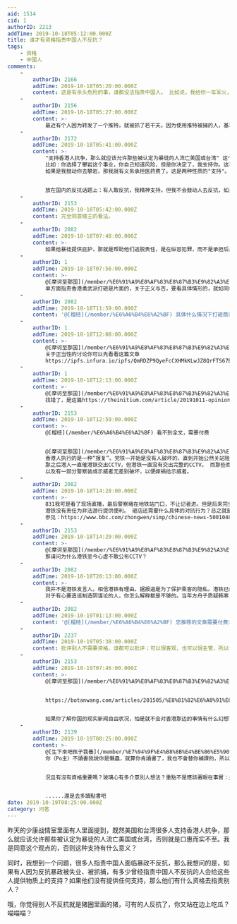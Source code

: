 ```yaml
---
aid: 1514
cid: 1
authorID: 2213
addTime: 2019-10-18T05:12:00.000Z
title: 谁才有资格指责中国人不反抗？
tags:
    - 资格
    - 中国人
comments:
    -
        authorID: 2166
        addTime: 2019-10-18T05:20:00.000Z
        content: 这是有杀头危险的事，谁都没法指责中国人。 比如说，我给你一车军火，你去干死美军，不去是孬种。
    -
        authorID: 2156
        addTime: 2019-10-18T05:27:00.000Z
        content: >-
            最近有个人因为转发了一个推特，就被抓了若干天。因为使用推特被捕的人，基本都上了黑名单。以后生活各种事情都麻烦。这个代价太大了。政府要的就是这个效果和威慑力。那么多新出来的社交媒体平台都被干死，也是因为政府只准人去他们允许的地方发内容，受到时刻监控。我很多同学以前朋友圈都发些自己的想法的，现在都不敢发了，全是发正能量和组织要求的内容。他们都成了笼子里的鸟儿。有财富却无法消费。
    -
        authorID: 2172
        addTime: 2019-10-18T05:41:00.000Z
        content: >-
            "支持香港人抗争，那么就应该允许那些被认定为暴徒的人流亡美国或台湾" 这个我觉得逻辑不对。
            比如：你选择了攀岩这个事业，你自己知道风险，但是你决定了，我支持你。这不代表你如果出了意外，我有义务出医药费。
            如果是我鼓动你去攀岩，那我就有义务承担医药费了。这是两种性质的"支持"。


            放在国内的反抗话题上：有人敢反抗，我精神支持。但我不会鼓动人去反抗，如果是我鼓动的，那我就有义务帮他们承担后果。
    -
        authorID: 2153
        addTime: 2019-10-18T05:42:00.000Z
        content: 完全同意楼主的看法。
    -
        authorID: 2082
        addTime: 2019-10-18T07:48:00.000Z
        content: >-
            如果给暴徒提供庇护，那就是帮助他们逃脱责任，是在纵容犯罪，而不是承担后果。真正要承担后果，麻烦香港美国台湾部分人，最好也帮忙赔偿被砸的港铁站、商铺的损失。
    -
        authorID: 1
        addTime: 2019-10-18T07:56:00.000Z
        content: >-
            @[摩诃至那国](/member/%E6%91%A9%E8%AF%83%E8%87%B3%E9%82%A3%E5%9B%BD)
            单方面指责香港勇武派打砸是片面的，关于正义与否，要看具体情形的，就如同梭罗的公民的不服从，党政府本身缺乏正当性的时候，个人的某些行动，也会有正当性基础。当然这只是法理上，具体到打砸某个商家，要看具体情形。
    -
        authorID: 2082
        addTime: 2019-10-18T11:59:00.000Z
        content: '@[榴梿](/member/%E6%A6%B4%E6%A2%BF) 具体什么情况下打砸商家是情有可原的呢？'
    -
        authorID: 1
        addTime: 2019-10-18T12:08:00.000Z
        content: >-
            @[摩诃至那国](/member/%E6%91%A9%E8%AF%83%E8%87%B3%E9%82%A3%E5%9B%BD)
            关于正当性的讨论你可以先看看这篇文章
            https://ipfs.infura.io/ipfs/QmRDZP9QyeFcCXHMkKLwJZ8QrFTS67B3ES8NTqEymVDz2X
    -
        authorID: 1
        addTime: 2019-10-18T12:13:00.000Z
        content: >-
            @[摩诃至那国](/member/%E6%91%A9%E8%AF%83%E8%87%B3%E9%82%A3%E5%9B%BD)
            找错了，是这篇https://theinitium.com/article/20191011-opinion-hk-movement-reflection/
    -
        authorID: 2153
        addTime: 2019-10-18T12:59:00.000Z
        content: >-
            @[榴梿](/member/%E6%A6%B4%E6%A2%BF) 看不到全文，需要付费


            @[摩诃至那国](/member/%E6%91%A9%E8%AF%83%E8%87%B3%E9%82%A3%E5%9B%BD)
            香港人执行的是一种“报复”。党铁一开始是没有人破坏的，直到开始公然关站阻止游行已经引起不满了。但真正引爆舆论的是831太子站事件（具体你可以自行google）
            那之后港人一直催港铁交出CCTV，但港铁一直没有交出完整的CCTV。 而那些商店也是因为某些具体的对抗行为。
            以及有一部分警察装成示威者无差别破坏，以便嫁祸给示威者。
    -
        authorID: 2082
        addTime: 2019-10-18T14:28:00.000Z
        content: >-
            831我可是看了现场直播，最后警察堵在地铁站门口，不让记者进。但是后来完全是虚假消息在驱动，什么831打死人，口号喊一千次就变成真相了？打死了谁呢？
            港铁没有责任为非法游行提供便利。 砸店还需要什么具体的对抗行为？总之就是顺我者昌，逆我者亡咯？
            参见：https://www.bbc.com/zhongwen/simp/chinese-news-50010488
    -
        authorID: 2153
        addTime: 2019-10-18T14:29:00.000Z
        content: >-
            @[摩诃至那国](/member/%E6%91%A9%E8%AF%83%E8%87%B3%E9%82%A3%E5%9B%BD)
            那请问为什么港铁至今心虚不敢公布CCTV？
    -
        authorID: 2082
        addTime: 2019-10-18T20:13:00.000Z
        content: >-
            我并不是港铁发言人。相信港铁有理由。据报道是为了保护乘客的隐私。港铁已经公布了很多片段。然而没有用。
            对于有心要造谣制造阴谋论的人，你怎么解释都是不够的。当年方舟子质疑韩寒，媒体不断地采访韩寒的同学、老师来为韩寒作证，最后连手稿都公布了，也没有用。阴谋论本身就是一种无限质疑而不需要任何证明，反过来却要求对方无限度提供证据的无理要求。
    -
        authorID: 2082
        addTime: 2019-10-19T01:13:00.000Z
        content: '@[榴梿](/member/%E6%A6%B4%E6%A2%BF) 您推荐的文章需要付费才能看全部内容。'
    -
        authorID: 2237
        addTime: 2019-10-19T05:38:00.000Z
        content: 批评别人不需要资格，谁都可以批评；可以很客观，也可以很主管，所以也不需要理由。
    -
        authorID: 2153
        addTime: 2019-10-19T07:46:00.000Z
        content: >-
            @[摩诃至那国](/member/%E6%91%A9%E8%AF%83%E8%87%B3%E9%82%A3%E5%9B%BD) 13


            https://botanwang.com/articles/201505/%E8%81%82%E6%A0%91%E6%96%8C%E6%A1%88%E7%BB%9D%E4%B8%8D%E6%98%AF%E4%BB%85%E4%BB%85%E6%98%AF%E9%94%99%E5%88%A4.html


            如果你了解你国的现实新闻自由状况，怕是就不会对香港那边的事情有什么幻想了。 推荐查一下聂树斌案。
    -
        authorID: 2139
        addTime: 2019-10-19T08:25:00.000Z
        content: >-
            @[生下來吧孩子我養](/member/%E7%94%9F%E4%B8%8B%E4%BE%86%E5%90%A7%E5%AD%A9%E5%AD%90%E6%88%91%E9%A4%8A)
            你（Po主）不讀書我說你是懶蟲，就算你肯讀書了，我也不會替你補課的，所以我就沒資格說你是懶蟲？？


            況且有沒有資格重要嗎？玻璃心有多介意別人想法？重點不是應該著眼在事實：是否豬圈裡面的豬，為何別人會有這種看法？？


            ......還是去多讀點書吧
date: 2019-10-19T08:25:00.000Z
category: 问答
---
```


昨天的少康战情室里面有人里面提到，既然美国和台湾很多人支持香港人抗争，那么就应该允许那些被认定为暴徒的人流亡美国或台湾，否则就是口惠而实不至。我是同意这个观点的，否则这种支持有什么意义？

同时，我想到一个问题，很多人指责中国人面临暴政不反抗，那么我想问的是，如果有人因为反抗暴政被失业、被抓捕，有多少曾经指责中国人不反抗的人会给这些人提供物质上的支持？如果他们没有提供任何支持，那么他们有什么资格去指责别人？

哦，你觉得别人不反抗就是猪圈里面的猪，可有的人反抗了，你又站在边上吃瓜？喵喵喵？
